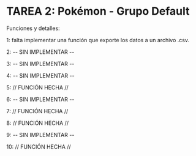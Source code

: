 # TAREA 2: Pokémon - Grupo Default

Funciones y detalles:

1: falta implementar una función que exporte los datos a un archivo .csv.

2: -- SIN IMPLEMENTAR --

3: -- SIN IMPLEMENTAR --

4: -- SIN IMPLEMENTAR --

5: // FUNCIÓN HECHA //

6: -- SIN IMPLEMENTAR --

7: // FUNCIÓN HECHA //

8: // FUNCIÓN HECHA //

9: -- SIN IMPLEMENTAR --

10: // FUNCIÓN HECHA //